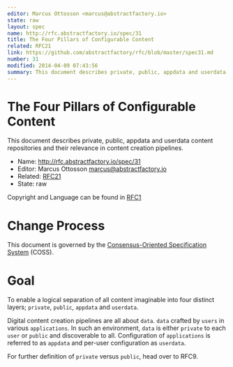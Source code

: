 ```yaml
---
editor: Marcus Ottosson <marcus@abstractfactory.io>
state: raw
layout: spec
name: http://rfc.abstractfactory.io/spec/31
title: The Four Pillars of Configurable Content
related: RFC21
link: https://github.com/abstractfactory/rfc/blob/master/spec31.md
number: 31
modified: 2014-04-09 07:43:56
summary: This document describes private, public, appdata and userdata content repositories and their relevance in content creation pipelines.
---
```


# The Four Pillars of Configurable Content

This document describes private, public, appdata and userdata content repositories and their relevance in content creation pipelines.

* Name: http://rfc.abstractfactory.io/spec/31
* Editor: Marcus Ottosson <marcus@abstractfactory.io>
* Related: [RFC21](http://rfc.abstractfactory.io/spec/21)
* State: raw

Copyright and Language can be found in [RFC1](http://rfc.abstractfactory.io/spec/1)

# Change Process

This document is governed by the [Consensus-Oriented Specification System](http://www.digistan.org/spec:1/COSS) (COSS).

# Goal

To enable a logical separation of all content imaginable into four distinct layers; `private`, `public`, `appdata` and `userdata`.

Digital content creation pipelines are all about `data`. `data` crafted by `users` in various `applications`. In such an environment, `data` is either `private` to each `user` or `public` and discoverable to all. Configuration of `applications` is referred to as `appdata` and per-user configuration as `userdata`.

For further definition of `private` versus `public`, head over to RFC9.